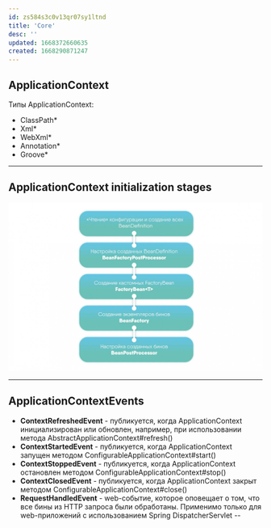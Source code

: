 ```yaml
---
id: zs584s3c0v13qr07sy1ltnd
title: 'Core'
desc: ''
updated: 1668372660635
created: 1668290871247
---
```


## ApplicationContext

Типы ApplicationContext:
* ClassPath*
* Xml*
* WebXml*
* Annotation*
* Groove*

___

## ApplicationContext initialization stages   

![Context flow](assets/images/spring-core-app-context-flow.jpeg)

___

## ApplicationContextEvents

* **ContextRefreshedEvent** - публикуется, когда ApplicationContext инициализирован или обновлен, например, при использовании метода AbstractApplicationContext#refresh()
* **ContextStartedEvent** - публикуется, когда ApplicationContext запущен методом ConfigurableApplicationContext#start()
* **ContextStoppedEvent** - публикуется, когда ApplicationContext остановлен методом ConfigurableApplicationContext#stop()
* **ContextClosedEvent** - публикуется, когда ApplicationContext закрыт методом ConfigurableApplicationContext#close()
* **RequestHandledEvent** - web-событие, которое оповещает о том, что все бины из HTTP запроса были обработаны. Применимо только для web-приложений с использованием Spring DispatcherServlet
--